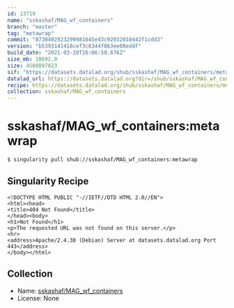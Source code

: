 ```yaml
---
id: 13719
name: "sskashaf/MAG_wf_containers"
branch: "master"
tag: "metawrap"
commit: "8730402923299981645e43c92032010442f1cdd3"
version: "b5393141418cef3c6344f063ee08eddf"
build_date: "2021-03-20T16:06:50.676Z"
size_mb: 10692.0
size: 4500897823
sif: "https://datasets.datalad.org/shub/sskashaf/MAG_wf_containers/metawrap/2021-03-20-87304029-b5393141/b5393141418cef3c6344f063ee08eddf.sif"
datalad_url: https://datasets.datalad.org?dir=/shub/sskashaf/MAG_wf_containers/metawrap/2021-03-20-87304029-b5393141/
recipe: https://datasets.datalad.org/shub/sskashaf/MAG_wf_containers/metawrap/2021-03-20-87304029-b5393141/Singularity
collection: sskashaf/MAG_wf_containers
---
```


# sskashaf/MAG_wf_containers:metawrap

```bash
$ singularity pull shub://sskashaf/MAG_wf_containers:metawrap
```

## Singularity Recipe

```singularity
<!DOCTYPE HTML PUBLIC "-//IETF//DTD HTML 2.0//EN">
<html><head>
<title>404 Not Found</title>
</head><body>
<h1>Not Found</h1>
<p>The requested URL was not found on this server.</p>
<hr>
<address>Apache/2.4.38 (Debian) Server at datasets.datalad.org Port 443</address>
</body></html>
```

## Collection

 - Name: [sskashaf/MAG_wf_containers](https://github.com/sskashaf/MAG_wf_containers)
 - License: None

